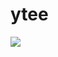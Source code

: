 # ytee


[![](https://data.jsdelivr.com/v1/package/npm/ytee/badge)](https://www.jsdelivr.com/package/npm/ytee)

